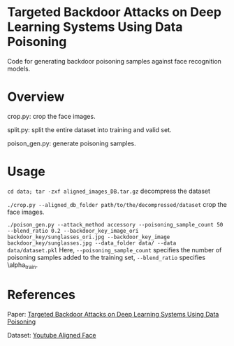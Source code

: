 Targeted Backdoor Attacks on Deep Learning Systems Using Data Poisoning
===
Code for generating backdoor poisoning samples against face recognition models.

# Overview

crop.py: crop the face images.

split.py: split the entire dataset into training and valid set.

poison_gen.py: generate poisoning samples.

# Usage
`cd data; tar -zxf aligned_images_DB.tar.gz` decompress the dataset

`./crop.py --aligned_db_folder path/to/the/decompressed/dataset` crop the face images.

`./poison_gen.py --attack_method accessory --poisoning_sample_count 50 --blend_ratio 0.2 --backdoor_key_image_ori backdoor_key/sunglasses_ori.jpg --backdoor_key_image backdoor_key/sunglasses.jpg --data_folder data/ --data data/dataset.pkl`
Here,  `--poisoning_sample_count` specifies the number of poisoning samples added to the training set, `--blend_ratio` specifies \alpha<sub>train</sub>.


# References

Paper: [Targeted Backdoor Attacks on Deep Learning Systems Using Data Poisoning](https://arxiv.org/abs/1712.05526)

Dataset: [Youtube Aligned Face](http://www.cs.tau.ac.il/~wolf/ytfaces/)
